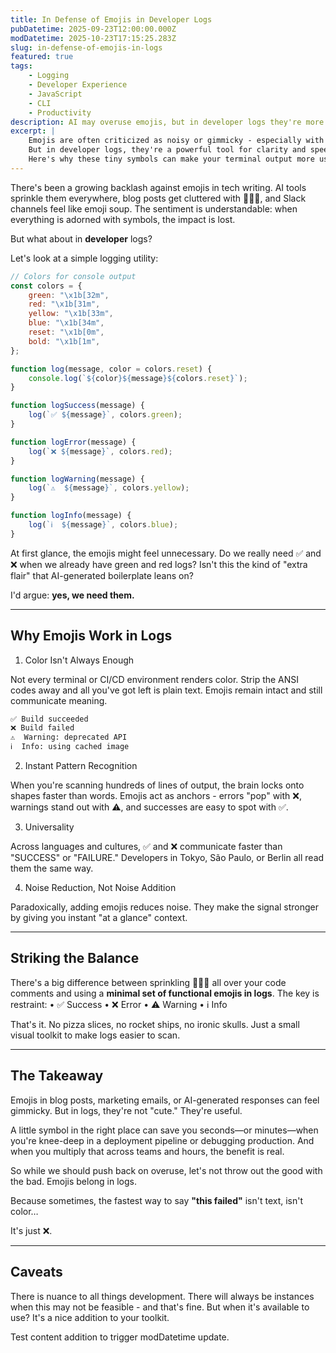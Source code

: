 ```yaml
---
title: In Defense of Emojis in Developer Logs
pubDatetime: 2025-09-23T12:00:00.000Z
modDatetime: 2025-10-23T17:15:25.283Z
slug: in-defense-of-emojis-in-logs
featured: true
tags:
    - Logging
    - Developer Experience
    - JavaScript
    - CLI
    - Productivity
description: AI may overuse emojis, but in developer logs they're more than decoration. Here's why ✅, ❌, ⚠️, and ℹ️ deserve a place in your terminal.
excerpt: |
    Emojis are often criticized as noisy or gimmicky - especially with AI dropping them into every sentence.
    But in developer logs, they're a powerful tool for clarity and speed.
    Here's why these tiny symbols can make your terminal output more useful.
---
```


There's been a growing backlash against emojis in tech writing. AI tools sprinkle them everywhere, blog posts get cluttered with 🚀✨🔥, and Slack channels feel like emoji soup. The sentiment is understandable: when everything is adorned with symbols, the impact is lost.

But what about in **developer** logs?

Let's look at a simple logging utility:

```js
// Colors for console output
const colors = {
    green: "\x1b[32m",
    red: "\x1b[31m",
    yellow: "\x1b[33m",
    blue: "\x1b[34m",
    reset: "\x1b[0m",
    bold: "\x1b[1m",
};

function log(message, color = colors.reset) {
    console.log(`${color}${message}${colors.reset}`);
}

function logSuccess(message) {
    log(`✅ ${message}`, colors.green);
}

function logError(message) {
    log(`❌ ${message}`, colors.red);
}

function logWarning(message) {
    log(`⚠️  ${message}`, colors.yellow);
}

function logInfo(message) {
    log(`ℹ️  ${message}`, colors.blue);
}
```

At first glance, the emojis might feel unnecessary. Do we really need ✅ and ❌ when we already have green and red logs? Isn't this the kind of "extra flair" that AI-generated boilerplate leans on?

I'd argue: **yes, we need them.**

---

## Why Emojis Work in Logs

1. Color Isn't Always Enough

Not every terminal or CI/CD environment renders color. Strip the ANSI codes away and all you've got left is plain text. Emojis remain intact and still communicate meaning.

```bash
✅ Build succeeded
❌ Build failed
⚠️  Warning: deprecated API
ℹ️  Info: using cached image
```

2. Instant Pattern Recognition

When you're scanning hundreds of lines of output, the brain locks onto shapes faster than words. Emojis act as anchors - errors "pop" with ❌, warnings stand out with ⚠️, and successes are easy to spot with ✅.

3. Universality

Across languages and cultures, ✅ and ❌ communicate faster than "SUCCESS" or "FAILURE." Developers in Tokyo, São Paulo, or Berlin all read them the same way.

4. Noise Reduction, Not Noise Addition

Paradoxically, adding emojis reduces noise. They make the signal stronger by giving you instant "at a glance" context.

---

## Striking the Balance

There's a big difference between sprinkling 🦄🔥🌈 all over your code comments and using a **minimal set of functional emojis in logs**. The key is restraint:
• ✅ Success
• ❌ Error
• ⚠️ Warning
• ℹ️ Info

That's it. No pizza slices, no rocket ships, no ironic skulls. Just a small visual toolkit to make logs easier to scan.

---

## The Takeaway

Emojis in blog posts, marketing emails, or AI-generated responses can feel gimmicky. But in logs, they're not "cute." They're useful.

A little symbol in the right place can save you seconds—or minutes—when you're knee-deep in a deployment pipeline or debugging production. And when you multiply that across teams and hours, the benefit is real.

So while we should push back on overuse, let's not throw out the good with the bad. Emojis belong in logs.

Because sometimes, the fastest way to say **"this failed"** isn't text, isn't color…

It's just ❌.

---

## Caveats

There is nuance to all things development. There will always be instances when this may not be feasible - and that's fine. But when it's available to use? It's a nice addition to your toolkit.

Test content addition to trigger modDatetime update.
